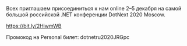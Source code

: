﻿---
Number: 16
Title: Source generators против AOP, планы на .NET 6, Навигация в GitHub
PublishDate: 2020-10-30T21:52:08Z
Authors:
  - Анатолий Кулаков
  - Игорь Лабутин
Mastering: Максим Шошин
Music:
  Максим Аршинов «Pensive yeti.0.1»: https://hightech.group/ru/about
Home: https://anchor.fm/radiodotnet/episodes/RadioDotNet-016-elqgf8
Audio: https://anchor.fm/s/f0c0ef4/podcast/play/21888936/https%3A%2F%2Fd3ctxlq1ktw2nl.cloudfront.net%2Fstaging%2F2020-9-30%2F8b87b93b-f4d0-5c26-bd85-b18bccda961e.mp3
Video: https://www.youtube.com/watch?v=JyaAOSTBLno
Topics:

  - Subject: .NET 5.0 App Trimming and Potential
    Timestamp: 00:01:25
    Links:
      - https://laptrinhx.com/net-5-0-app-trimming-and-potential-for-future-progress-1542591140/

  - Subject: Breaking change with String.IndexOf in .NET 5
    Timestamp: 00:08:27
    Links:
      - https://jimmybogard.com/mind-your-strings-with-net-5-0/
      - https://github.com/dotnet/runtime/issues/43736
      - https://docs.microsoft.com/en-us/dotnet/standard/globalization-localization/globalization-icu

  - Subject: Thinking beyond Roslyn source generators and AOP
    Timestamp: 00:15:01
    Links:
      - https://www.postsharp.net/blog/post/Thinking-beyond-Roslyn-source-generators-and-aspect-oriented-programming

  - Subject: .NET 6 Planning
    Timestamp: 00:31:13
    Links:
      - https://www.youtube.com/watch?v=euM0GtPpbyc
      - https://dotnetepics.azurewebsites.net/
      - https://devblogs.microsoft.com/dotnet/help-us-plan-ef-core-6-0/

  - Subject: Fuzzy search in ReSharper
    Timestamp: 00:39:46
    Links:
      - https://blog.jetbrains.com/dotnet/2020/10/12/finding-text-more-quickly-with-go-to-text-in-resharper/

  - Subject: Microsoft.Identity.Web is now generally available
    Timestamp: 00:43:17
    Links:
      - https://developer.microsoft.com/en-us/identity/blogs/microsoft-identity-web-is-now-generally-available/

  - Subject: Dataflow Analysis of Integral Values in ReSharper
    Timestamp: 00:48:11
    Links:
      - https://blog.jetbrains.com/dotnet/2020/09/07/dataflow-analysis-of-integral-values/

  - Subject: A Tour of the .NET Functions Framework
    Timestamp: 00:55:05
    Links:
      - https://codeblog.jonskeet.uk/2020/10/23/a-tour-of-the-net-functions-framework/
      - https://github.com/GoogleCloudPlatform/functions-framework-dotnet

  - Subject: Navigating code for C# repositories on GitHub
    Timestamp: 01:02:53
    Links:
      - https://github.blog/changelog/2020-10-19-code-navigation-for-c-repositories/
      - https://docs.github.com/en/free-pro-team@latest/github/managing-files-in-a-repository/navigating-code-on-github

  - Subject: LunrCore, a lightweight search library for .NET
    Timestamp: 01:06:21
    Links:
      - https://weblogs.asp.net/bleroy/lunrcore

---
Всех приглашаем присоединиться к нам online 2–5 декабря на самой большой российской .NET конференции DotNext 2020 Moscow.

https://bit.ly/2HiwmWB

Промокод на Personal билет: dotnetru2020JRGpc
